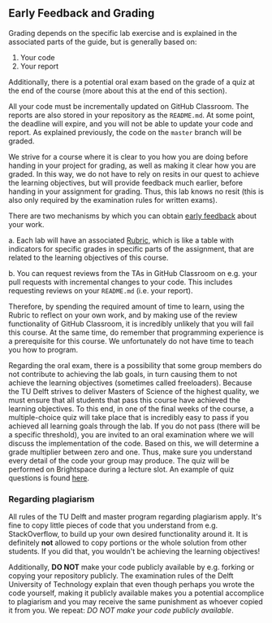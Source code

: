 ## Early Feedback and Grading

Grading depends on the specific lab exercise and is explained in the associated
parts of the guide, but is generally based on:

1. Your code
2. Your report

Additionally, there is a potential oral exam based on the grade of a quiz at 
the end of the course (more about this at the end of this section).

All your code must be incrementally updated on GitHub Classroom. The reports are
also stored in your repository as the `README.md`. At some point, the deadline
will expire, and you will not be able to update your code and report. As 
explained previously, the code on the `master` branch will be graded.

We strive for a course where it is clear to you how you are doing before handing
in your project for grading, as well as making it clear how you are graded. In
this way, we do not have to rely on resits in our quest to achieve the learning
objectives, but will provide feedback much earlier, before handing in your
assignment for grading. Thus, this lab knows no resit (this is also only
required by the examination rules for written exams).

There are two mechanisms by which you can obtain [early feedback] about your 
work.

a. Each lab will have an associated [Rubric], which is like a table with
  indicators for specific grades in specific parts of the assignment, that are 
  related to the learning objectives of this course.

b. You can request reviews from the TAs in GitHub Classroom on e.g. your pull
   requests with incremental changes to your code. This includes requesting 
   reviews on your `README.md` (i.e. your report).

Therefore, by spending the required amount of time to learn, using the Rubric to
reflect on your own work, and by making use of the review functionality of
GitHub Classroom, it is incredibly unlikely that you will fail this course. At
the same time, do remember that programming experience is a prerequisite for
this course. We unfortunately do not have time to teach you how to program.

Regarding the oral exam, there is a possibility that some group members do not
contribute to achieving the lab goals, in turn causing them to not achieve the
learning objectives (sometimes called freeloaders). Because the TU Delft strives
to deliver Masters of Science of the highest quality, we must ensure that all
students that pass this course have achieved the learning objectives. To this
end, in one of the final weeks of the course, a multiple-choice quiz will take
place that is incredibly easy to pass if you achieved all learning goals through
the lab. If you do not pass (there will be a specific threshold), you are
invited to an oral examination where we will discuss the implementation of the
code. Based on this, we will determine a grade multiplier between zero and one.
Thus, make sure you understand every detail of the code your group may produce.
The quiz will be performed on Brightspace during a lecture slot. An example of
quiz questions is found [here](../quiz_example.md).

### Regarding plagiarism

All rules of the TU Delft and master program regarding plagiarism apply. It's
fine to copy little pieces of code that you understand from e.g. StackOverflow,
to build up your own desired functionality around it. It is definitely **not**
allowed to copy portions or the whole solution from other students. If you did
that, you wouldn't be achieving the learning objectives!

Additionally, **DO NOT** make your code publicly available by e.g. forking or
copying your repository publicly. The examination rules of the Delft University
of Technology explain that even though perhaps you wrote the code yourself,
making it publicly available makes you a potential accomplice to plagiarism and
you may receive the same punishment as whoever copied it from you. We repeat:
*DO NOT make your code publicly available*.

[early feedback]: https://en.wikipedia.org/wiki/Formative_assessment
[rubric]: https://en.wikipedia.org/wiki/Rubric_(academic)
